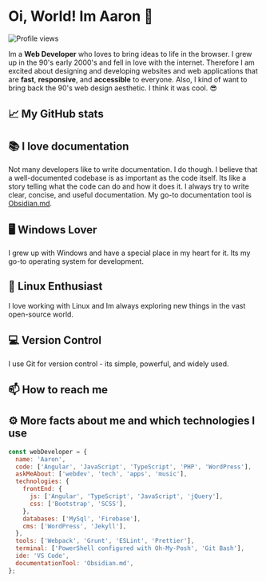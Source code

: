 # Oi, World! Im Aaron 👋

![Profile views](https://komarev.com/ghpvc/?username=ahrwn&label=Profile%20views&color=0e75b6&style=flat)

Im a **Web Developer** who loves to bring ideas to life in the browser. I grew up in the 90's early 2000's and fell in love with the internet. Therefore I am excited about designing and developing websites and web applications that are **fast**, **responsive**, and **accessible** to everyone. Also, I kind of want to bring back the 90's web design aesthetic. I think it was cool. 😎

## 📈 My GitHub stats

## 📚 I love documentation

Not many developers like to write documentation. I do though. I believe that a well-documented codebase is as important as the code itself. Its like a story telling what the code can do and how it does it. I always try to write clear, concise, and useful documentation. My go-to documentation tool is [Obsidian.md](https://obsidian.md/).

## 🖥️ Windows Lover

I grew up with Windows and have a special place in my heart for it. Its my go-to operating system for development.

## 🐧 Linux Enthusiast

I love working with Linux and Im always exploring new things in the vast open-source world.

## 💻 Version Control

I use Git for version control - its simple, powerful, and widely used.

## 📫 How to reach me

## ⚙ More facts about me and which technologies I use

```javascript
const webDeveloper = {
  name: 'Aaron',
  code: ['Angular', 'JavaScript', 'TypeScript', 'PHP', 'WordPress'],
  askMeAbout: ['webdev', 'tech', 'apps', 'music'],
  technologies: {
    frontEnd: {
      js: ['Angular', 'TypeScript', 'JavaScript', 'jQuery'],
      css: ['Bootstrap', 'SCSS'],
    },
    databases: ['MySql', 'Firebase'],
    cms: ['WordPress', 'Jekyll'],
  },
  tools: ['Webpack', 'Grunt', 'ESLint', 'Prettier'],
  terminal: ['PowerShell configured with Oh-My-Posh', 'Git Bash'],
  ide: 'VS Code',
  documentationTool: 'Obsidian.md',
};
```
